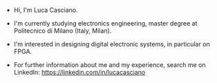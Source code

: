 - Hi, I'm Luca Casciano.

- I'm currently studying electronics engineering, master degree at Politecnico di Milano (Italy, Milan).
- I'm interested in designing digital electronic systems, in particular on FPGA.

<!--- - You can see some of my projects here on GitHub.--->
- For further information about me and my experience, search me on LinkedIn: https://linkedin.com/in/lucacasciano



<!---
Luca183/Luca183 is a ✨ special ✨ repository because its `README.md` (this file) appears on your GitHub profile.
You can click the Preview link to take a look at your changes.
--->
